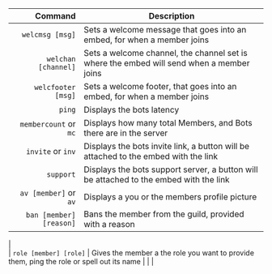 |                       Command | Description                                                                                                                        |
| -------------------------: | ---------------------------------------------------------------------------------------------------------------------------------- |
|                  `welcmsg [msg]` | Sets a welcome message that goes into an embed, for when a member joins                                                          |
|                  `welchan [channel]` | Sets a welcome channel, the channel set is where the embed will send when a member joins                             |
| `welcfooter [msg]` | Sets a welcome footer, that goes into an embed, for when a member joins                                            |
|          `ping` | Displays the bots latency                                                                                |
| `membercount` or `mc` | Displays how many total Members, and Bots there are in the server                    |
|           `invite` or `inv` | Displays the bots invite link, a button will be attached to the embed with the link                                  |
|                      `support` | Displays the bots support server, a button will be attached to the embed with the link                                                                                        |
|                  `av [member]` or `av` | Displays a you or the members profile picture |
|                    `ban [member] [reason]` | Bans the member from the guild, provided with a reason                              |
|          
|                     `role [member] [role]` | Gives the member a the role you want to provide them, ping the role or spell out its name                      |
|                                                                                           |
